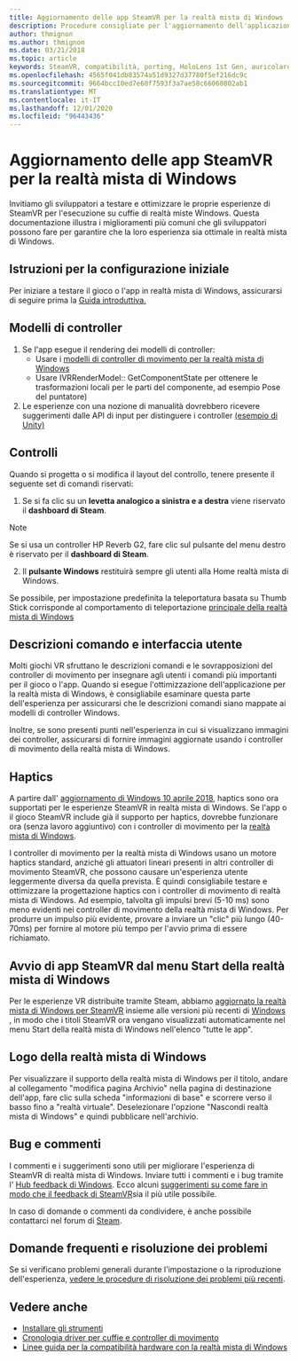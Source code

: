 ```yaml
---
title: Aggiornamento delle app SteamVR per la realtà mista di Windows
description: Procedure consigliate per l'aggiornamento dell'applicazione SteamVR per ottimizzare compatibilità con le cuffie di realtà mista di Windows.
author: thmignon
ms.author: thmignon
ms.date: 03/21/2018
ms.topic: article
keywords: SteamVR, compatibilità, porting, HoloLens 1st Gen, auricolare realtà mista, cuffia a realtà mista di Windows, migrazione, Windows 10, vapore, controller di movimento, haptics
ms.openlocfilehash: 4565f041db83574a51d9327d37780f5ef216dc9c
ms.sourcegitcommit: 9664bcc10ed7e60f7593f3a7ae58c66060802ab1
ms.translationtype: MT
ms.contentlocale: it-IT
ms.lasthandoff: 12/01/2020
ms.locfileid: "96443436"
---
```

# <a name="updating-steamvr-apps-for-windows-mixed-reality"></a>Aggiornamento delle app SteamVR per la realtà mista di Windows
Invitiamo gli sviluppatori a testare e ottimizzare le proprie esperienze di SteamVR per l'esecuzione su cuffie di realtà miste Windows. Questa documentazione illustra i miglioramenti più comuni che gli sviluppatori possono fare per garantire che la loro esperienza sia ottimale in realtà mista di Windows.

## <a name="initial-setup-instructions"></a>Istruzioni per la configurazione iniziale

Per iniziare a testare il gioco o l'app in realtà mista di Windows, assicurarsi di seguire prima la [Guida introduttiva.](https://aka.ms/WindowsMixedRealitySteamVR)

## <a name="controller-models"></a>Modelli di controller
1. Se l'app esegue il rendering dei modelli di controller:
    * Usare i [modelli di controller di movimento per la realtà mista di Windows](../../design/motion-controllers.md#rendering-the-motion-controller-model)
    * Usare IVRRenderModel:: GetComponentState per ottenere le trasformazioni locali per le parti del componente, ad esempio Pose del puntatore)
2. Le esperienze con una nozione di manualità dovrebbero ricevere suggerimenti dalle API di input per distinguere i controller [(esempio di Unity)](../unity/gestures-and-motion-controllers-in-unity.md#unity-buttonaxis-mapping-table)

## <a name="controls"></a>Controlli

Quando si progetta o si modifica il layout del controllo, tenere presente il seguente set di comandi riservati:
1. Se si fa clic su un **levetta analogico a sinistra e a destra** viene riservato il **dashboard di Steam**.

> [!NOTE]
> Se si usa un controller HP Reverb G2, fare clic sul pulsante del menu destro è riservato per il **dashboard di Steam**.

2. Il **pulsante Windows** restituirà sempre gli utenti alla Home realtà mista di Windows.

Se possibile, per impostazione predefinita la teleportatura basata su Thumb Stick corrisponde al comportamento di teleportazione [principale della realtà mista di Windows](../../discover/navigating-the-windows-mixed-reality-home.md#getting-around-your-home)

## <a name="tooltips-and-ui"></a>Descrizioni comando e interfaccia utente

Molti giochi VR sfruttano le descrizioni comandi e le sovrapposizioni del controller di movimento per insegnare agli utenti i comandi più importanti per il gioco o l'app. Quando si esegue l'ottimizzazione dell'applicazione per la realtà mista di Windows, è consigliabile esaminare questa parte dell'esperienza per assicurarsi che le descrizioni comandi siano mappate ai modelli di controller Windows.

Inoltre, se sono presenti punti nell'esperienza in cui si visualizzano immagini dei controller, assicurarsi di fornire immagini aggiornate usando i controller di movimento della realtà mista di Windows.

## <a name="haptics"></a>Haptics

A partire dall' [aggiornamento di Windows 10 aprile 2018](https://docs.microsoft.com/windows/mixed-reality/enthusiast-guide/release-notes-april-2018), haptics sono ora supportati per le esperienze SteamVR in realtà mista di Windows. Se l'app o il gioco SteamVR include già il supporto per haptics, dovrebbe funzionare ora (senza lavoro aggiuntivo) con i controller di movimento per la [realtà mista di Windows](../../design/motion-controllers.md).

I controller di movimento per la realtà mista di Windows usano un motore haptics standard, anziché gli attuatori lineari presenti in altri controller di movimento SteamVR, che possono causare un'esperienza utente leggermente diversa da quella prevista. È quindi consigliabile testare e ottimizzare la progettazione haptics con i controller di movimento di realtà mista di Windows. Ad esempio, talvolta gli impulsi brevi (5-10 ms) sono meno evidenti nei controller di movimento della realtà mista di Windows. Per produrre un impulso più evidente, provare a inviare un "clic" più lungo (40-70ms) per fornire al motore più tempo per l'avvio prima di essere richiamato.

## <a name="launching-steamvr-apps-from-windows-mixed-reality-start-menu"></a>Avvio di app SteamVR dal menu Start della realtà mista di Windows

Per le esperienze VR distribuite tramite Steam, abbiamo [aggiornato la realtà mista di Windows per SteamVR](https://steamcommunity.com/games/719950/announcements/detail/1687045485866139800) insieme alle versioni più recenti di [Windows](https://insider.windows.com) , in modo che i titoli SteamVR ora vengano visualizzati automaticamente nel menu Start della realtà mista di Windows nell'elenco "tutte le app".

## <a name="windows-mixed-reality-logo"></a>Logo della realtà mista di Windows

Per visualizzare il supporto della realtà mista di Windows per il titolo, andare al collegamento "modifica pagina Archivio" nella pagina di destinazione dell'app, fare clic sulla scheda "informazioni di base" e scorrere verso il basso fino a "realtà virtuale". Deselezionare l'opzione "Nascondi realtà mista di Windows" e quindi pubblicare nell'archivio.

## <a name="bugs-and-feedback"></a>Bug e commenti

I commenti e i suggerimenti sono utili per migliorare l'esperienza di SteamVR di realtà mista di Windows. Inviare tutti i commenti e i bug tramite l' [Hub feedback di Windows](https://docs.microsoft.com/windows/mixed-reality/enthusiast-guide/filing-feedback). Ecco alcuni [suggerimenti su come fare in modo che il feedback di SteamVR](https://docs.microsoft.com/windows/mixed-reality/enthusiast-guide/using-steamvr-with-windows-mixed-reality#sharing-feedback-on-steamvr)sia il più utile possibile.

In caso di domande o commenti da condividere, è anche possibile contattarci nel forum di [Steam](https://steamcommunity.com/app/719950/discussions/).

## <a name="faqs-and-troubleshooting"></a>Domande frequenti e risoluzione dei problemi

Se si verificano problemi generali durante l'impostazione o la riproduzione dell'esperienza, [vedere le procedure di risoluzione dei problemi più recenti](https://docs.microsoft.com/windows/mixed-reality/enthusiast-guide/troubleshooting-windows-mixed-reality#steamvr).

## <a name="see-also"></a>Vedere anche
* [Installare gli strumenti](../install-the-tools.md)
* [Cronologia driver per cuffie e controller di movimento](https://docs.microsoft.com/windows/mixed-reality/enthusiast-guide/mixed-reality-software)
* [Linee guida per la compatibilità hardware con la realtà mista di Windows](https://docs.microsoft.com/windows/mixed-reality/enthusiast-guide/windows-mixed-reality-minimum-pc-hardware-compatibility-guidelines)
